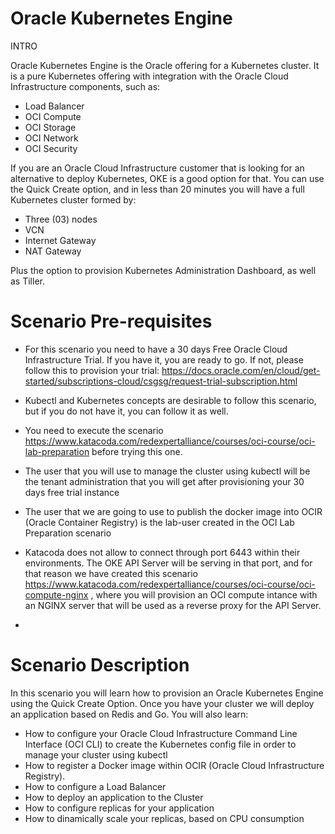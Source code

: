 # Oracle Kubernetes Engine
INTRO

Oracle Kubernetes Engine is the Oracle offering for a Kubernetes cluster. It is a pure Kubernetes offering with integration with the Oracle Cloud Infrastructure 
components, such as:

- Load Balancer
- OCI Compute
- OCI Storage
- OCI Network
- OCI Security

If you are an Oracle Cloud Infrastructure customer that is looking for an alternative to deploy Kubernetes, OKE is a good option for that. You can use the 
Quick Create option, and in less than 20 minutes you will have a full Kubernetes cluster formed by:

- Three (03) nodes
- VCN
- Internet Gateway
- NAT Gateway

Plus the option to provision Kubernetes Administration Dashboard, as well as Tiller.

# Scenario Pre-requisites

- For this scenario you need to have a 30 days Free Oracle Cloud Infrastructure Trial. If you have it, you are ready to go. If not, please follow this
to provision your trial: https://docs.oracle.com/en/cloud/get-started/subscriptions-cloud/csgsg/request-trial-subscription.html

- Kubectl and Kubernetes concepts are desirable to follow this scenario, but if you do not have it, you can follow it as well. 

- You need to execute the scenario https://www.katacoda.com/redexpertalliance/courses/oci-course/oci-lab-preparation before trying this one.

- The user that you will use to manage the cluster using kubectl will be the tenant administration that you will get after provisioning your 30 days free
trial instance

- The user that we are going to use to publish the docker image into OCIR (Oracle Container Registry) is the lab-user created in the OCI Lab Preparation scenario

- Katacoda does not allow to connect through port 6443 within their environments. The OKE API Server will be serving in that port, and for that reason we have
created this scenario https://www.katacoda.com/redexpertalliance/courses/oci-course/oci-compute-nginx , where you will provision an OCI compute intance with
an NGINX server that will be used as a reverse proxy for the API Server.

- 

# Scenario Description

In this scenario you will learn how to provision an Oracle Kubernetes Engine using the Quick Create Option.
Once you have your cluster we will deploy an application based on Redis and Go.
You will also learn:

- How to configure your Oracle Cloud Infrastructure Command Line Interface (OCI CLI) to create the Kubernetes config file in order to manage your cluster 
using kubectl
- How to register a Docker image within OCIR (Oracle Cloud Infrastructure Registry).
- How to configure a Load Balancer 
- How to deploy an application to the Cluster
- How to configure replicas for your application
- How to dinamically scale your replicas, based on CPU consumption
